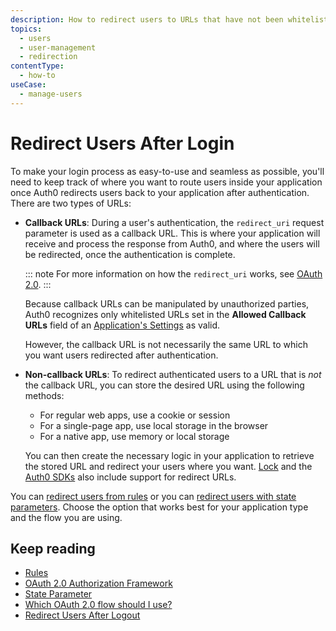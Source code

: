 ```yaml
---
description: How to redirect users to URLs that have not been whitelisted
topics:
  - users
  - user-management
  - redirection
contentType:
  - how-to
useCase:
  - manage-users
---
```

# Redirect Users After Login

To make your login process as easy-to-use and seamless as possible, you'll need to keep track of where you want to route users inside your application once Auth0 redirects users back to your application after authentication. There are two types of URLs:

* **Callback URLs**: During a user's authentication, the `redirect_uri` request parameter is used as a callback URL. This is where your application will receive and process the response from Auth0, and where the users will be redirected, once the authentication is complete.

  ::: note
  For more information on how the `redirect_uri` works, see [OAuth 2.0](/protocols/oauth2).
  :::

  Because callback URLs can be manipulated by unauthorized parties, Auth0 recognizes only whitelisted URLs set in the **Allowed Callback URLs** field of an [Application's Settings](${manage_url}/#/applications/${account.clientId}/settings) as valid.

  However, the callback URL is not necessarily the same URL to which you want users redirected after authentication.

* **Non-callback URLs**: To redirect authenticated users to a URL that is *not* the callback URL, you can store the desired URL using the following methods:

  * For regular web apps, use a cookie or session
  * For a single-page app, use local storage in the browser
  * For a native app, use memory or local storage

  You can then create the necessary logic in your application to retrieve the stored URL and redirect your users where you want. [Lock](/libraries/lock/v11/configuration#redirecturl-string-) and the [Auth0 SDKs](/libraries/auth0js/v9#available-parameters) also include support for redirect URLs.
  
You can [redirect users from rules](/rules/current/redirect) or you can [redirect users with state parameters](/protocols/oauth2/redirect-users). Choose the option that works best for your application type and the flow you are using.

## Keep reading

* [Rules](/rules)
* [OAuth 2.0 Authorization Framework](/protocols/oauth2)
* [State Parameter](/protocols/oauth2/oauth-state)
* [Which OAuth 2.0 flow should I use?](/api-auth/which-oauth-flow-to-use)
* [Redirect Users After Logout](/logout/guides/redirect-users-after-logout)

